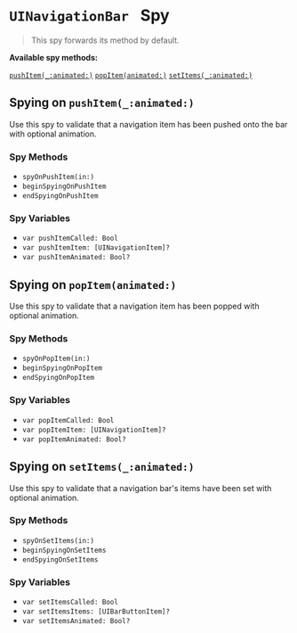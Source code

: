 `UINavigationBar ` Spy
======================

> This spy forwards its method by default.


**Available spy methods:**

[`pushItem(_:animated:)`](#spying-on-pushItem_animated)
[`popItem(animated:)`](#spying-on-popItemanimated)
[`setItems(_:animated:)`](#spying-on-setItems_animated)


## Spying on `pushItem(_:animated:)`

Use this spy to validate that a navigation item has been pushed onto the bar with optional animation.

### Spy Methods

* `spyOnPushItem(in:)`
* `beginSpyingOnPushItem`
* `endSpyingOnPushItem`

### Spy Variables

* `var pushItemCalled: Bool`
* `var pushItemItem: [UINavigationItem]?`
* `var pushItemAnimated: Bool?`


## Spying on `popItem(animated:)`

Use this spy to validate that a navigation item has been popped with optional animation.

### Spy Methods

* `spyOnPopItem(in:)`
* `beginSpyingOnPopItem`
* `endSpyingOnPopItem`

### Spy Variables

* `var popItemCalled: Bool`
* `var popItemItem: [UINavigationItem]?`
* `var popItemAnimated: Bool?`


## Spying on `setItems(_:animated:)`

Use this spy to validate that a navigation bar's items have been set with optional animation.

### Spy Methods

* `spyOnSetItems(in:)`
* `beginSpyingOnSetItems`
* `endSpyingOnSetItems`

### Spy Variables

* `var setItemsCalled: Bool`
* `var setItemsItems: [UIBarButtonItem]?`
* `var setItemsAnimated: Bool?`
